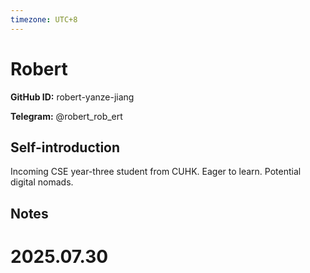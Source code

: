 ```yaml
---
timezone: UTC+8
---
```


# Robert

**GitHub ID:** robert-yanze-jiang

**Telegram:** @robert_rob_ert

## Self-introduction

Incoming CSE year-three student from CUHK. Eager to learn. Potential digital nomads.

## Notes

<!-- Content_START -->

# 2025.07.30


<!-- Content_END -->
